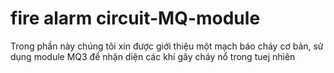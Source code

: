 # fire alarm circuit-MQ-module
Trong phần này chúng tôi xin được giới thiệu một mạch báo cháy cơ bản, sử dụng module MQ3 để nhận diện các khí gây cháy nổ trong tuej nhiên
